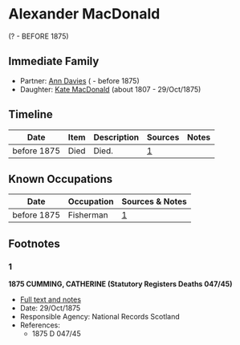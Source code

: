 ﻿---
layout: person
subject_key: i47072524
permalink: /people/i47072524
---

# Alexander MacDonald
(? - BEFORE 1875)

## Immediate Family

* Partner: [Ann Davies](./@759904@-ann-davies-b-d1875.md) ( - before 1875)
* Daughter: [Kate MacDonald](./@28255030@-kate-macdonald-b1807-d1875-10-29.md) (about 1807 - 29/Oct/1875)

## Timeline

Date | Item | Description | Sources | Notes
---|---|---|---|---
before 1875 | Died | Died. | [1](#1) | 

## Known Occupations

Date | Occupation | Sources & Notes
---|---|---
before 1875 | Fisherman | [1](#1)

## Footnotes

### 1

**1875 CUMMING, CATHERINE (Statutory Registers Deaths 047/45)**

* [Full text and notes](../sources/@33233488@-1875-cumming,-catherine-statutory-registers-deaths-047-45-.md)
* Date: 29/Oct/1875
* Responsible Agency: National Records Scotland
* References: 
  * 1875 D 047/45

